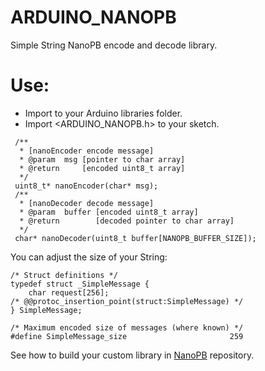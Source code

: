 # ARDUINO_NANOPB
Simple String NanoPB encode and decode library. 

# Use:
 * Import to your Arduino libraries folder.
 * Import <ARDUINO_NANOPB.h> to your sketch.
 
 ```
  /**
   * [nanoEncoder encode message]
   * @param  msg [pointer to char array]
   * @return     [encoded uint8_t array]
   */
  uint8_t* nanoEncoder(char* msg);
  /**
   * [nanoDecoder decode message]
   * @param  buffer [encoded uint8_t array]
   * @return        [decoded pointer to char array]
   */
  char* nanoDecoder(uint8_t buffer[NANOPB_BUFFER_SIZE]);
```


You can adjust the size of your String:
```
/* Struct definitions */
typedef struct _SimpleMessage {
    char request[256];
/* @@protoc_insertion_point(struct:SimpleMessage) */
} SimpleMessage;

/* Maximum encoded size of messages (where known) */
#define SimpleMessage_size                       259
```
See how to build your custom library in [NanoPB](https://github.com/nanopb/nanopb) repository.
